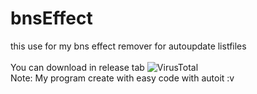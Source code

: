 # bnsEffect
this use for my bns effect remover for autoupdate listfiles<br>
<br>
You can download in release tab ![VirusTotal](https://www.virustotal.com/gui/file/c241548c11cc1087c809839ed85a3809c64be897027af670375585d8f97bccc1/)<br>
Note: My program create with easy code with autoit :v<br>
